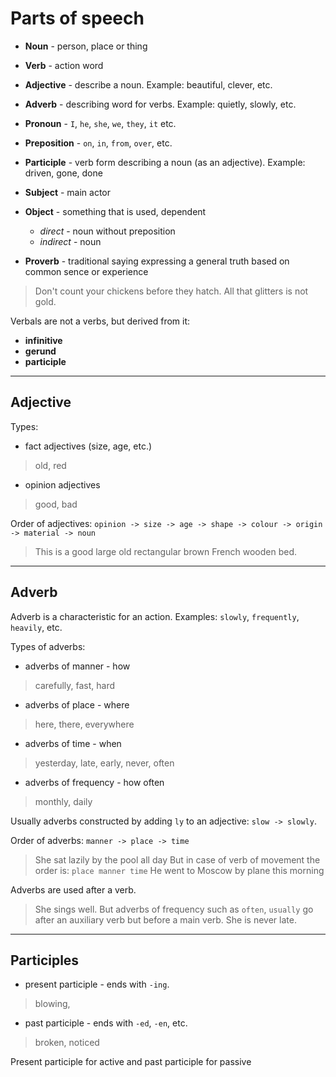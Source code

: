 # Parts of speech

- __Noun__ - person, place or thing
- __Verb__ - action word
- __Adjective__ - describe a noun. Example: beautiful, clever, etc.
- __Adverb__ - describing word for verbs. Example: quietly, slowly, etc.
- __Pronoun__ - `I`, `he`, `she`, `we`, `they`, `it` etc.
- __Preposition__ - `on`, `in`, `from`, `over`, etc.
- __Participle__ - verb form describing a noun (as an adjective). Example: driven, gone, done
- __Subject__ - main actor
- __Object__ - something that is used, dependent
  - _direct_ - noun without preposition
  - _indirect_ - noun 


- __Proverb__ - traditional saying expressing a general truth based on common sence or experience
> Don't count your chickens before they hatch.
> All that glitters is not gold.

Verbals are not a verbs, but derived from it:
- __infinitive__
- __gerund__
- __participle__

---
## Adjective
Types:
- fact adjectives (size, age, etc.)
> old, red
- opinion adjectives
> good, bad

Order of adjectives:
`opinion -> size -> age -> shape -> colour -> origin -> material -> noun`
> This is a good large old rectangular brown French wooden bed.


---
## Adverb
Adverb is a characteristic for an action.
Examples: `slowly`, `frequently`, `heavily`, etc.

Types of adverbs:
- adverbs of manner - how
> carefully, fast, hard
- adverbs of place - where
> here, there, everywhere
- adverbs of time - when
> yesterday, late, early, never, often
- adverbs of frequency - how often
> monthly, daily

Usually adverbs constructed by adding `ly` to an adjective: `slow -> slowly`.

Order of adverbs:
`manner -> place -> time`
> She sat lazily by the pool all day
But in case of verb of movement the order is:
`place manner time`
> He went to Moscow by plane this morning

Adverbs are used after a verb.
> She sings well.
But adverbs of frequency such as `often`, `usually` go after an auxiliary verb but before a main verb.
> She is never late.


---
## Participles

- present participle - ends with `-ing`.
> blowing, 
- past participle - ends with `-ed`, `-en`, etc.
> broken, noticed

Present participle for active and past participle for passive

